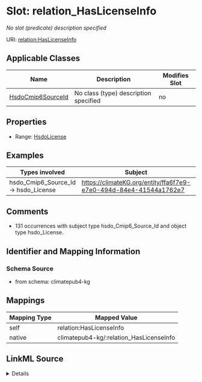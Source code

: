 

# Slot: relation_HasLicenseInfo


_No slot (predicate) description specified_





URI: [relation:HasLicenseInfo](http://relation.org/HasLicenseInfo)



<!-- no inheritance hierarchy -->





## Applicable Classes

| Name | Description | Modifies Slot |
| --- | --- | --- |
| [HsdoCmip6SourceId](../classes/HsdoCmip6SourceId.md) | No class (type) description specified |  no  |







## Properties

* Range: [HsdoLicense](../classes/HsdoLicense.md)






## Examples

| Types involved | Subject | Predicate | Object |
| --- | --- | --- | --- |
| hsdo_Cmip6_Source_Id → hsdo_License | https://climateKG.org/entity/ffa6f7e9-e7e0-494d-84e4-41544a1762e7 | relation:HasLicenseInfo | https://climateKG.org/entity/95c7e601-fcfe-4fc9-9994-8105a1e11428 |


## Comments

* 131 occurrences with subject type hsdo_Cmip6_Source_Id and object type hsdo_License.

## Identifier and Mapping Information







### Schema Source


* from schema: climatepub4-kg




## Mappings

| Mapping Type | Mapped Value |
| ---  | ---  |
| self | relation:HasLicenseInfo |
| native | climatepub4-kg/:relation_HasLicenseInfo |




## LinkML Source

<details>
```yaml
name: relation_HasLicenseInfo
description: No slot (predicate) description specified
comments:
- 131 occurrences with subject type hsdo_Cmip6_Source_Id and object type hsdo_License.
examples:
- description: hsdo_Cmip6_Source_Id → hsdo_License
  object:
    example_object: https://climateKG.org/entity/95c7e601-fcfe-4fc9-9994-8105a1e11428
    example_object_type: hsdo_License
    example_predicate: relation:HasLicenseInfo
    example_subject: https://climateKG.org/entity/ffa6f7e9-e7e0-494d-84e4-41544a1762e7
    example_subject_type: hsdo_Cmip6_Source_Id
from_schema: climatepub4-kg
rank: 1000
slot_uri: relation:HasLicenseInfo
alias: relation_HasLicenseInfo
domain_of:
- hsdo_Cmip6_Source_Id
range: hsdo_License

```
</details>